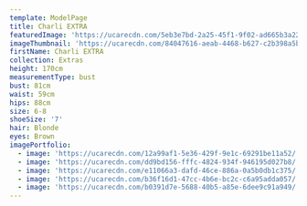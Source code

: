 ```yaml
---
template: ModelPage
title: Charli EXTRA
featuredImage: 'https://ucarecdn.com/5eb3e7bd-2a25-45f1-9f02-ad665b3a2219/'
imageThumbnail: 'https://ucarecdn.com/84047616-aeab-4468-b627-c2b398a5b242/'
firstName: Charli EXTRA
collection: Extras
height: 170cm
measurementType: bust
bust: 81cm
waist: 59cm
hips: 88cm
size: 6-8
shoeSize: '7'
hair: Blonde
eyes: Brown
imagePortfolio:
  - image: 'https://ucarecdn.com/12a99af1-5e36-429f-9e1c-69291be11a52/'
  - image: 'https://ucarecdn.com/dd9bd156-fffc-4824-934f-946195d027b8/'
  - image: 'https://ucarecdn.com/e11066a3-dafd-46ce-886a-0a5b0db1c375/'
  - image: 'https://ucarecdn.com/b36f16d1-47cc-4b6e-bc2c-c6a95adda057/'
  - image: 'https://ucarecdn.com/b0391d7e-5688-40b5-a85e-6dee9c91a949/'
---
```


